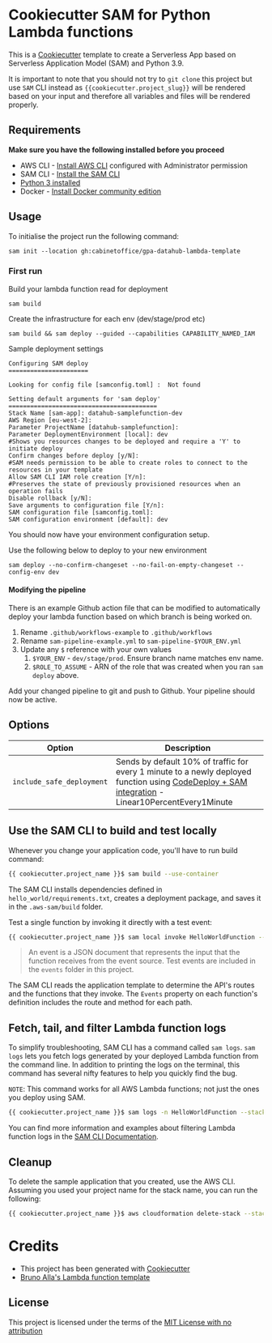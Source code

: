 # Cookiecutter SAM for Python Lambda functions

This is a [Cookiecutter](https://github.com/audreyr/cookiecutter) template to create a Serverless App based on Serverless Application Model (SAM) and Python 3.9.

It is important to note that you should not try to `git clone` this project but use `SAM` CLI instead as ``{{cookiecutter.project_slug}}`` will be rendered based on your input and therefore all variables and files will be rendered properly.

## Requirements

**Make sure you have the following installed before you proceed**

* AWS CLI - [Install AWS CLI](https://docs.aws.amazon.com/cli/latest/userguide/cli-chap-install.html) configured with Administrator permission
* SAM CLI - [Install the SAM CLI](https://docs.aws.amazon.com/serverless-application-model/latest/developerguide/serverless-sam-cli-install.html)
* [Python 3 installed](https://www.python.org/downloads/)
* Docker - [Install Docker community edition](https://hub.docker.com/search/?type=edition&offering=community)

## Usage

To initialise the project run the following command:

```
sam init --location gh:cabinetoffice/gpa-datahub-lambda-template
```

### First run

Build your lambda function read for deployment

`sam build`

Create the infrastructure for each env (dev/stage/prod etc)

`sam build && sam deploy --guided --capabilities CAPABILITY_NAMED_IAM`

Sample deployment settings

```
Configuring SAM deploy
======================

Looking for config file [samconfig.toml] :  Not found

Setting default arguments for 'sam deploy'
=========================================
Stack Name [sam-app]: datahub-samplefunction-dev
AWS Region [eu-west-2]:
Parameter ProjectName [datahub-samplefunction]:
Parameter DeploymentEnvironment [local]: dev
#Shows you resources changes to be deployed and require a 'Y' to initiate deploy
Confirm changes before deploy [y/N]:
#SAM needs permission to be able to create roles to connect to the resources in your template
Allow SAM CLI IAM role creation [Y/n]:
#Preserves the state of previously provisioned resources when an operation fails
Disable rollback [y/N]:
Save arguments to configuration file [Y/n]:
SAM configuration file [samconfig.toml]:
SAM configuration environment [default]: dev
```

You should now have your environment configuration setup.

Use the following below to deploy to your new environment

`sam deploy --no-confirm-changeset --no-fail-on-empty-changeset --config-env dev`

#### Modifying the pipeline

There is an example Github action file that can be modified to automatically deploy your lambda function based on which branch is being worked on.

1. Rename `.github/workflows-example` to `.github/workflows`
2. Rename `sam-pipeline-example.yml` to `sam-pipeline-$YOUR_ENV.yml`
3. Update any `$` reference with your own values
   1. `$YOUR_ENV` - `dev/stage/prod`. Ensure branch name matches env name.
   2. `$ROLE_TO_ASSUME` - ARN of the role that was created when you ran `sam deploy` above.

Add your changed pipeline to  git and push to Github. Your pipeline should now be active.

## Options

Option | Description
------------------------------------------------- | ---------------------------------------------------------------------------------
`include_safe_deployment` | Sends by default 10% of traffic for every 1 minute to a newly deployed function using [CodeDeploy + SAM integration](https://github.com/awslabs/serverless-application-model/blob/master/docs/safe_lambda_deployments.rst) - Linear10PercentEvery1Minute

## Use the SAM CLI to build and test locally

Whenever you change your application code, you'll have to run build command:

```bash
{{ cookiecutter.project_name }}$ sam build --use-container
```

The SAM CLI installs dependencies defined in `hello_world/requirements.txt`, creates a deployment package, and saves it in the `.aws-sam/build` folder.

Test a single function by invoking it directly with a test event:

```bash
{{ cookiecutter.project_name }}$ sam local invoke HelloWorldFunction --event events/hello.json
```

> An event is a JSON document that represents the input that the function receives from the event source. Test events are included in the `events` folder in this project.

The SAM CLI reads the application template to determine the API's routes and the functions that they invoke. The `Events` property on each function's definition includes the route and method for each path.

## Fetch, tail, and filter Lambda function logs

To simplify troubleshooting, SAM CLI has a command called `sam logs`. `sam logs` lets you fetch logs generated by your deployed Lambda function from the command line. In addition to printing the logs on the terminal, this command has several nifty features to help you quickly find the bug.

`NOTE`: This command works for all AWS Lambda functions; not just the ones you deploy using SAM.

```bash
{{ cookiecutter.project_name }}$ sam logs -n HelloWorldFunction --stack-name <Name-of-your-deployed-stack> --tail
```

You can find more information and examples about filtering Lambda function logs in the [SAM CLI Documentation](https://docs.aws.amazon.com/serverless-application-model/latest/developerguide/serverless-sam-cli-logging.html).

## Cleanup

To delete the sample application that you created, use the AWS CLI. Assuming you used your project name for the stack name, you can run the following:

```bash
{{ cookiecutter.project_name }}$ aws cloudformation delete-stack --stack-name {{ cookiecutter.project_name }}
```

# Credits

* This project has been generated with [Cookiecutter](https://github.com/audreyr/cookiecutter)
* [Bruno Alla's Lambda function template](https://github.com/browniebroke/cookiecutter-lambda-function)

License
-------

This project is licensed under the terms of the [MIT License with no attribution](/LICENSE)
